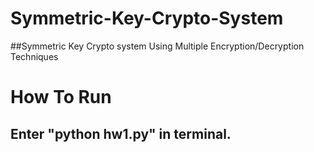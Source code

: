 # Symmetric-Key-Crypto-System
##Symmetric Key Crypto system Using Multiple Encryption/Decryption Techniques

# How To Run

## Enter "python hw1.py" in terminal.

